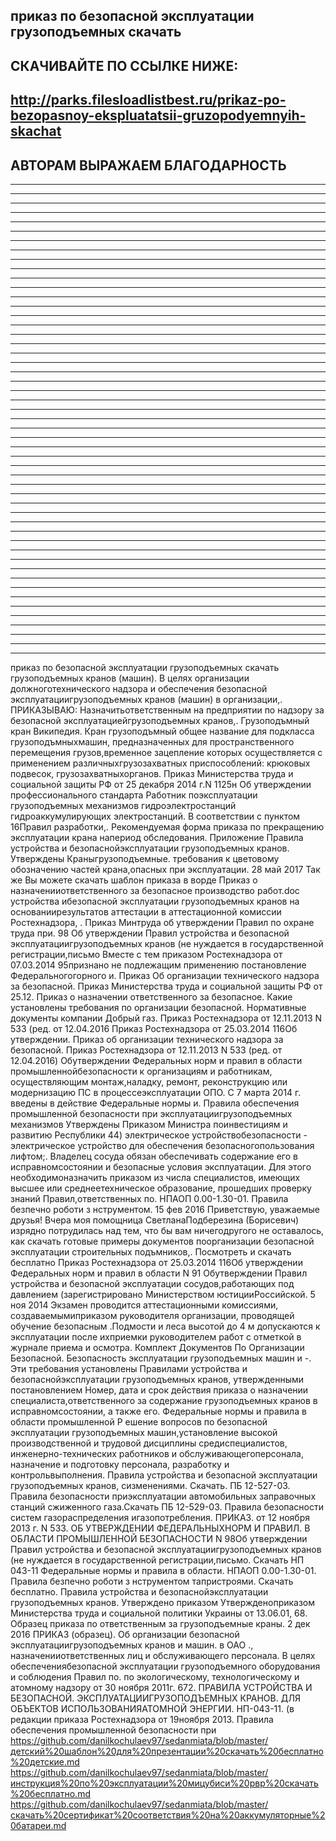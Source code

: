 приказ по безопасной эксплуатации грузоподъемных скачать
--------------------------------------------------
СКАЧИВАЙТЕ ПО ССЫЛКЕ НИЖЕ:
--------------------------------------------------
http://parks.filesloadlistbest.ru/prikaz-po-bezopasnoy-ekspluatatsii-gruzopodyemnyih-skachat
--------------------------------------------------
АВТОРАМ ВЫРАЖАЕМ БЛАГОДАРНОСТЬ
--------------------------------------------------
--------------------------------------------------
--------------------------------------------------
--------------------------------------------------
--------------------------------------------------
--------------------------------------------------
--------------------------------------------------
--------------------------------------------------
--------------------------------------------------
--------------------------------------------------
--------------------------------------------------
--------------------------------------------------
--------------------------------------------------
--------------------------------------------------
--------------------------------------------------
--------------------------------------------------
--------------------------------------------------
--------------------------------------------------
--------------------------------------------------
--------------------------------------------------
--------------------------------------------------
--------------------------------------------------
--------------------------------------------------
--------------------------------------------------
--------------------------------------------------
--------------------------------------------------
--------------------------------------------------
--------------------------------------------------
--------------------------------------------------
--------------------------------------------------
--------------------------------------------------
--------------------------------------------------
--------------------------------------------------
--------------------------------------------------
--------------------------------------------------
--------------------------------------------------
--------------------------------------------------
--------------------------------------------------
--------------------------------------------------
--------------------------------------------------
--------------------------------------------------
--------------------------------------------------
--------------------------------------------------
--------------------------------------------------
--------------------------------------------------
--------------------------------------------------
--------------------------------------------------
--------------------------------------------------
--------------------------------------------------
--------------------------------------------------
--------------------------------------------------
--------------------------------------------------
приказ по безопасной эксплуатации грузоподъемных скачать грузоподъемных кранов (машин). В целях организации должноготехнического надзора и обеспечения безопасной эксплуатациигрузоподъемных кранов (машин) в организации,. ПРИКАЗЫВАЮ: Назначитьответственным на предприятии по надзору за безопасной эксплуатациейгрузоподъемных кранов,. Грузоподъмный кран  Википедия. Кран грузоподъмный  общее название для подкласса грузоподъмныхмашин, предназначенных для пространственного перемещения грузов,временное зацепление которых осуществляется с применением различныхгрузозахватных приспособлений: крюковых подвесок, грузозахватныхорганов. Приказ Министерства труда и социальной защиты РФ от 25 декабря 2014 г.N 1125н Об утверждении профессионального стандарта Работник поэксплуатации грузоподъемных механизмов гидроэлектростанций гидроаккумулирующих электростанций. В соответствии с пунктом 16Правил разработки,. Рекомендуемая форма приказа по прекращению эксплуатации крана напериод обследования. Приложение  Правила устройства и безопаснойэксплуатации грузоподъемных кранов. Утверждены  Краныгрузоподъемные. требования к цветовому обозначению частей крана,опасных при эксплуатации. 28 май 2017  Так же Вы можете скачать шаблон приказа в ворде  Приказ о назначенииответственного за безопасное производство работ.doc  устройства ибезопасной эксплуатации грузоподъемных кранов на основаниирезультатов аттестации в аттестационной комиссии Ростехнадзора, . Приказ Минтруда об утверждении Правил по охране труда при. 98 Об утверждении Правил устройства и безопасной эксплуатациигрузоподъемных кранов (не нуждается в государственной регистрации,письмо  Вместе с тем приказом Ростехнадзора от 07.03.2014  95признано не подлежащим применению постановление Федеральногогорного и. Приказ Об организации технического надзора за безопасной. Приказ Министерства труда и социальной защиты РФ от 25.12. Приказ о назначении ответственного за безопасное. Какие установлены требования по организации безопасной. Нормативные документы компании Добрый газ. Приказ Ростехнадзора от 12.11.2013 N 533 (ред. от 12.04.2016
Приказ Ростехнадзора от 25.03.2014 116Об утверждении. Приказ об организации технического надзора за безопасной. Приказ Ростехнадзора от 12.11.2013 N 533 (ред. от 12.04.2016) Обутверждении Федеральных норм и правил в области промышленнойбезопасности  к организациям и работникам, осуществляющим монтаж,наладку, ремонт, реконструкцию или модернизацию ПС в процессеэксплуатации ОПО. С 7 марта 2014 г. введены в действие Федеральные нормы и. Правила обеспечения промышленной безопасности при эксплуатациигрузоподъемных механизмов Утверждены Приказом Министра поинвестициям и развитию Республики  44) электрическое устройствобезопасности - электрическое устройство для обеспечения безопасногопользования лифтом;. Владелец сосуда обязан обеспечивать содержание его в исправномсостоянии и безопасные условия эксплуатации. Для этого необходимоназначить приказом из числа специалистов, имеющих высшее или среднеетехническое образование, прошедших проверку знаний Правил,ответственных по. НПАОП 0.00-1.30-01. Правила безпечно роботи з нструментом. 15 фев 2016  Приветствую, уважаемые друзья! Вчера моя помощница СветланаПодберезина (Борисевич) изрядно потрудилась над тем, что бы вам ничегодругого не оставалось, как скачать готовые примеры документов поорганизации безопасной эксплуатации строительных подъмников,. Посмотреть и скачать бесплатно Приказ Ростехнадзора от 25.03.2014 116Об утверждении Федеральных норм и правил в области  N 91 Обутверждении Правил устройства и безопасной эксплуатации сосудов,работающих под давлением (зарегистрировано Министерством юстицииРоссийской. 5 ноя 2014  Экзамен проводится аттестационными комиссиями, создаваемымиприказом руководителя организации, проводящей обучение безопасным .Подмости и леса высотой до 4 м допускаются к эксплуатации после ихприемки руководителем работ с отметкой в журнале приема и осмотра. Комплект Документов По Организации Безопасной. Безопасность эксплуатации грузоподъемных машин и  -. Эти требования установлены Правилами устройства и безопаснойэксплуатации грузоподъемных кранов, утвержденными постановлением Номер, дата и срок действия приказа о назначении специалиста,ответственного за содержание грузоподъемных кранов в исправномсостоянии, а также его. Федеральные нормы и правила в области промышленной
Р ешение вопросов по безопасной эксплуатации грузоподъемных машин,установление высокой производственной и трудовой дисциплины средиспециалистов, инженерно-технических работников и обслуживающегоперсонала, назначение и подготовку персонала, разработку и контрольвыполнения. Правила устройства и безопасной эксплуатации грузоподъемных кранов, сизменениями. Скачать. ПБ 12-527-03. Правила безопасности приэксплуатации автомобильных заправочных станций сжиженного газа.Скачать  ПБ 12-529-03. Правила безопасности систем газораспределения игазопотребления. ПРИКАЗ. от 12 ноября 2013 г. N 533. ОБ УТВЕРЖДЕНИИ ФЕДЕРАЛЬНЫХНОРМ И ПРАВИЛ. В ОБЛАСТИ ПРОМЫШЛЕННОЙ БЕЗОПАСНОСТИ  N 98Об утверждении Правил устройства и безопасной эксплуатациигрузоподъемных кранов (не нуждается в государственной регистрации,письмо. Скачать НП 043-11 Федеральные нормы и правила в области. НПАОП 0.00-1.30-01. Правила безпечно роботи з нструментом тапристроями. Скачать бесплатно.  Правила устройства и безопаснойэксплуатации грузоподъемных кранов. Утверждено приказом  Утвержденоприказом Министерства труда и социальной политики Украины от 13.06.01, 68. Образец приказа по ответственным за грузоподъемные краны. 2 дек 2016  ПРИКАЗ (образец). Об организации безопасной эксплуатациигрузоподъемных кранов и машин. в ОАО ., назначенииответственных лиц и обслуживающего персонала. В целях обеспечениябезопасной эксплуатации грузоподъемного оборудования и соблюдения Правил по. по экологическому, технологическому и атомному надзору от 30 ноября 2011г.  672. ПРАВИЛА УСТРОЙСТВА И БЕЗОПАСНОЙ. ЭКСПЛУАТАЦИИГРУЗОПОДЪЕМНЫХ КРАНОВ. ДЛЯ ОБЪЕКТОВ ИСПОЛЬЗОВАНИЯАТОМНОЙ ЭНЕРГИИ. НП-043-11. (в редакции приказа Ростехнадзора от 19ноября 2013. Правила обеспечения промышленной безопасности при
https://github.com/danilkochulaev97/sedanmiata/blob/master/детский%20шаблон%20для%20презентации%20скачать%20бесплатно%20детские.md
https://github.com/danilkochulaev97/sedanmiata/blob/master/инструкция%20по%20эксплуатации%20мицубиси%20рвр%20скачать%20бесплатно.md
https://github.com/danilkochulaev97/sedanmiata/blob/master/скачать%20сертификат%20соответствия%20на%20аккумуляторные%20батареи.md